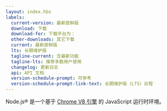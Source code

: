 ```yaml
---
layout: index.hbs
labels:
  current-version: 最新尝鲜版
  download: 下载
  download-for: 下载平台为：
  other-downloads: 其它下载
  current: 最新尝鲜版
  lts: 长期维护版
  tagline-current: 含最新功能
  tagline-lts: 推荐多数用户使用
  changelog: 更新日志
  api: API 文档
  version-schedule-prompt: 可参考
  version-schedule-prompt-link-text: 长期维护版（LTS）日程
---
```


Node.js® 是一个基于 [Chrome V8 引擎](https://v8.dev/) 的 JavaScript 运行时环境。
